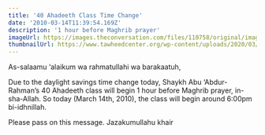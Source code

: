 ```yaml
---
title: '40 Ahadeeth Class Time Change'
date: '2010-03-14T11:39:54.169Z'
description: '1 hour before Maghrib prayer'
imageUrl: https://images.theconversation.com/files/110758/original/image-20160209-12808-1hoqs2h.jpg
thumbnailUrl: https://www.tawheedcenter.org/wp-content/uploads/2020/03/hadith.png
---
```


As-salaamu ‘alaikum wa rahmatullahi wa barakaatuh,

Due to the daylight savings time change today, Shaykh Abu ‘Abdur-Rahman’s 40 Ahadeeth class will begin 1 hour before Maghrib prayer, in-sha-Allah. So today (March 14th, 2010), the class will begin around 6:00pm bi-idhnillah.

Please pass on this message. Jazakumullahu khair
